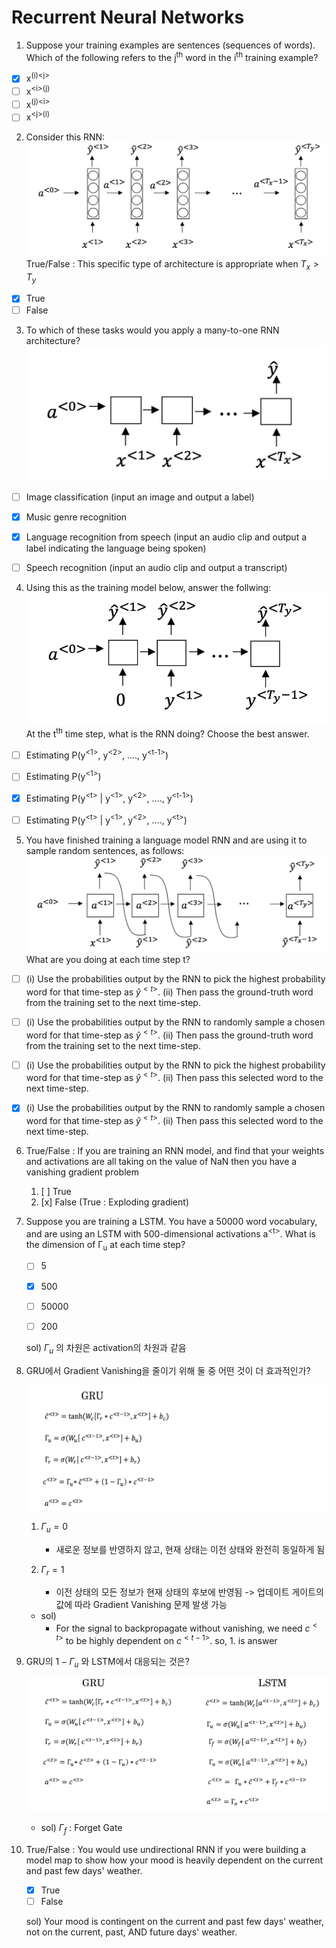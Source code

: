 # Recurrent Neural Networks

1. Suppose your training examples are sentences (sequences of words). Which of the following refers to the j<sup>th</sup> word in the i<sup>th</sup> training example?

  - [x] x<sup>(i)\<j> </sup>
  - [ ] x<sup>\<i>(j) </sup>
  - [ ] x<sup>(j)\<i> </sup>
  - [ ] x<sup>\<j>(i) </sup>

2. Consider this RNN:
  ![Image 2](Quiz.assets/2-1693837347357-6.png)
  True/False : This specific type of architecture is appropriate when $T_x > T_y$  

  - [x] True
  - [ ] False

3. To which of these tasks would you apply a many-to-one RNN architecture?
  ![Image 3](Quiz.assets/3.png)  

  - [ ] Image classification (input an image and output a label)

  - [x] Music genre recognition

  - [x] Language recognition from speech (input an audio clip and output a label indicating the language being spoken)

  - [ ] Speech recognition (input an audio clip and output a transcript)

    

4. Using this as the training model below, answer the follwing:
  ![img](Quiz.assets/ff7b3f78-d438-441d-9faa-92617eaf9019image6.png)
  At the t<sup>th</sup> time step, what is the RNN doing? Choose the best answer.  

  - [ ] Estimating P(y<sup>\<1></sup>, y<sup>\<2></sup>, ...., y<sup>\<t-1></sup>)
  - [ ] Estimating P(y<sup>\<1></sup>)
  - [x] Estimating P(y<sup>\<t></sup> | y<sup>\<1></sup>, y<sup>\<2></sup>, ...., y<sup>\<t-1></sup>)
  - [ ] Estimating P(y<sup>\<t></sup> | y<sup>\<1></sup>, y<sup>\<2></sup>, ...., y<sup>\<t></sup>)

  

5. You have finished training a language model RNN and are using it to sample random sentences, as follows:
  ![img](Quiz.assets/ff7b3f78-d438-441d-9faa-92617eaf9019image10.png)
  What are you doing at each time step t?

  - [ ] (i) Use the probabilities output by the RNN to pick the highest probability word for that time-step as $\hat{y}^{<t>}$. (ii) Then pass the ground-truth word from the training set to the next time-step.
  - [ ] (i) Use the probabilities output by the RNN to randomly sample a chosen word for that time-step as  $\hat{y}^{<t>}$.  (ii) Then pass the ground-truth word from the training set to the next time-step.
  - [ ] (i) Use the probabilities output by the RNN to pick the highest probability word for that time-step as  $\hat{y}^{<t>}$. (ii) Then pass this selected word to the next time-step.
  - [x] (i) Use the probabilities output by the RNN to randomly sample a chosen word for that time-step as  $\hat{y}^{<t>}$. (ii) Then pass this selected word to the next time-step.



6. True/False : If you are training an RNN model, and find that your weights and activations are all taking on the value of NaN then you have a vanishing gradient problem
   1. [ ] True
   2. [x] False (True : Exploding gradient)





7. Suppose you are training a LSTM. You have a 50000 word vocabulary, and are using an LSTM with 500-dimensional activations a<sup>\<t></sup>. What is the dimension of Γ<sub>u</sub> at each time step?

   - [ ] 5

   - [x] 500

   - [ ] 50000

   - [ ] 200

   sol) $\Gamma_u$ 의 차원은 activation의 차원과 같음

   

8. GRU에서 Gradient Vanishing을 줄이기 위해 둘 중 어떤 것이 더 효과적인가?

   ![img](Quiz.assets/ff7b3f78-d438-441d-9faa-92617eaf9019image11.png)

   1. $\Gamma_u = 0$
      +  새로운 정보를 반영하지 않고, 현재 상태는 이전 상태와 완전히 동일하게 됨

   2. $\Gamma_r=1$
      + 이전 상태의 모든 정보가 현재 상태의 후보에 반영됨 -> 업데이트 게이트의 값에 따라 Gradient Vanishing 문제 발생 가능

   + sol)
     + For the signal to backpropagate without vanishing, we need $c^{<t>}$ to be highly dependent on $c^{<t-1>}$. so, 1. is answer

   
   

9. GRU의 $1-\Gamma_u$ 와 LSTM에서 대응되는 것은?

   ![img](Quiz.assets/ff7b3f78-d438-441d-9faa-92617eaf9019image5.png)

   + sol)  $\Gamma_f$ : Forget Gate



10. True/False : You would use undirectional RNN if you were building a model map to show how your mood is heavily dependent on the current and past few days' weather.

    - [x] True
    - [ ] False

    sol) Your mood is contingent on the current and past few days' weather, not on the current, past, AND future days' weather.